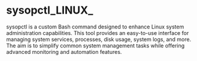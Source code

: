 # sysopctl_LINUX_
sysopctl is a custom Bash command designed to enhance Linux system administration capabilities. This tool provides an easy-to-use interface for managing system services, processes, disk usage, system logs, and more. The aim is to simplify common system management tasks while offering advanced monitoring and automation features.
